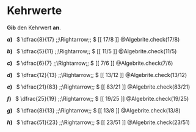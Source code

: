 <!--
version:  0.0.1

language: de

@style
input {
    text-align: center;
}

.flex-container {
    display: flex;
    flex-wrap: wrap;
    align-items: stretch;
    gap: 20px;
}

.flex-child {
    flex: 1;
    min-width: 350px;
    margin-right: 20px;
}

@media (max-width: 400px) {
    .flex-child {
        flex: 100%;
        margin-right: 0;
    }
}
@end

formula: \carry   \textcolor{red}{\scriptsize #1}
formula: \digit   \rlap{\carry{#1}}\phantom{#2}#2
formula: \permil  \text{‰}

import: https://raw.githubusercontent.com/LiaTemplates/Tikz-Jax/main/README.md

script: https://cdn.jsdelivr.net/gh/LiaTemplates/Tikz-Jax@main/dist/index.js


tags: Bruchrechnung, Kehrwert, sehr leicht, sehr niedrig, Angeben

comment: Bilde den Kehrwert.

author: Martin Lommatzsch

-->




# Kehrwerte






**Gib** den Kehrwert **an**.




<section class="flex-container">

<div class="flex-child">

<!-- data-solution-button="5"-->
__$a)\;\;$__ $ \dfrac{8}{17} \;\;\Rightarrow\;\; $ [[  17/8  ]] 
@Algebrite.check(17/8)
</div>
<div class="flex-child">

<!-- data-solution-button="5"-->
__$b)\;\;$__ $ \dfrac{5}{11} \;\;\Rightarrow\;\; $ [[  11/5  ]] 
@Algebrite.check(11/5)
</div>
<div class="flex-child">

<!-- data-solution-button="5"-->
__$c)\;\;$__ $ \dfrac{6}{7} \;\;\Rightarrow\;\; $ [[  7/6  ]] 
@Algebrite.check(7/6)
</div>
<div class="flex-child">

<!-- data-solution-button="5"-->
__$d)\;\;$__ $ \dfrac{12}{13} \;\;\Rightarrow\;\; $ [[  13/12  ]] 
@Algebrite.check(13/12)
</div>
<div class="flex-child">

<!-- data-solution-button="5"-->
__$e)\;\;$__ $ \dfrac{21}{83} \;\;\Rightarrow\;\; $ [[  83/21  ]] 
@Algebrite.check(83/21)
</div>
<div class="flex-child">

<!-- data-solution-button="5"-->
__$f)\;\;$__ $ \dfrac{25}{19} \;\;\Rightarrow\;\; $ [[  19/25  ]] 
@Algebrite.check(19/25)
</div>
<div class="flex-child">

<!-- data-solution-button="5"-->
__$g)\;\;$__ $ \dfrac{8}{13} \;\;\Rightarrow\;\; $ [[  13/8  ]] 
@Algebrite.check(13/8)
</div>
<div class="flex-child">

<!-- data-solution-button="5"-->
__$h)\;\;$__ $ \dfrac{51}{23} \;\;\Rightarrow\;\; $ [[  23/51  ]] 
@Algebrite.check(23/51)
</div>

</section>




